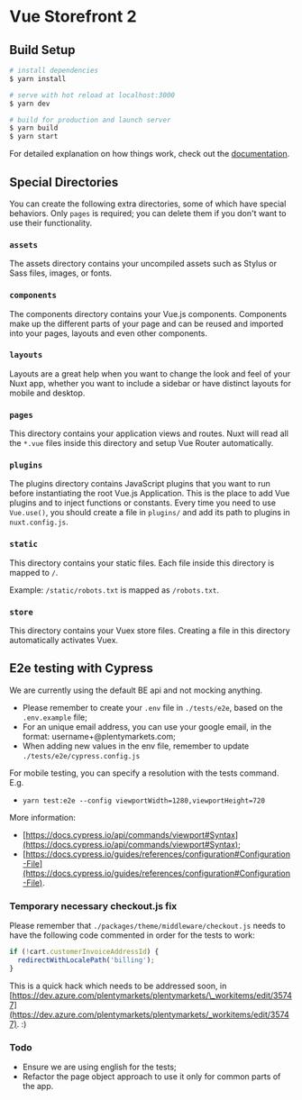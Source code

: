 # Vue Storefront 2

## Build Setup

```bash
# install dependencies
$ yarn install

# serve with hot reload at localhost:3000
$ yarn dev

# build for production and launch server
$ yarn build
$ yarn start
```

For detailed explanation on how things work, check out the [documentation](https://docs.vuestorefront.io/v2/).

## Special Directories

You can create the following extra directories, some of which have special behaviors. Only `pages` is required; you can delete them if you don't want to use their functionality.

### `assets`

The assets directory contains your uncompiled assets such as Stylus or Sass files, images, or fonts.

### `components`

The components directory contains your Vue.js components. Components make up the different parts of your page and can be reused and imported into your pages, layouts and even other components.

### `layouts`

Layouts are a great help when you want to change the look and feel of your Nuxt app, whether you want to include a sidebar or have distinct layouts for mobile and desktop.

### `pages`

This directory contains your application views and routes. Nuxt will read all the `*.vue` files inside this directory and setup Vue Router automatically.

### `plugins`

The plugins directory contains JavaScript plugins that you want to run before instantiating the root Vue.js Application. This is the place to add Vue plugins and to inject functions or constants. Every time you need to use `Vue.use()`, you should create a file in `plugins/` and add its path to plugins in `nuxt.config.js`.

### `static`

This directory contains your static files. Each file inside this directory is mapped to `/`.

Example: `/static/robots.txt` is mapped as `/robots.txt`.

### `store`

This directory contains your Vuex store files. Creating a file in this directory automatically activates Vuex.

## E2e testing with Cypress

We are currently using the default BE api and not mocking anything.

- Please remember to create your `.env` file in `./tests/e2e`, based on the `.env.example` file;
- For an unique email address, you can use your google email, in the format: username+<unique string>@plentymarkets.com;
- When adding new values in the env file, remember to update `./tests/e2e/cypress.config.js`

For mobile testing, you can specify a resolution with the tests command. E.g.

- `yarn test:e2e --config viewportWidth=1280,viewportHeight=720`

More information:

- [https://docs.cypress.io/api/commands/viewport#Syntax](https://docs.cypress.io/api/commands/viewport#Syntax);
- [https://docs.cypress.io/guides/references/configuration#Configuration-File](https://docs.cypress.io/guides/references/configuration#Configuration-File).

### Temporary necessary checkout.js fix

Please remember that `./packages/theme/middleware/checkout.js` needs to have the following code commented in order for the tests to work:

```javascript
if (!cart.customerInvoiceAddressId) {
  redirectWithLocalePath('billing');
}
```

This is a quick hack which needs to be addressed soon, in [https://dev.azure.com/plentymarkets/plentymarkets/\_workitems/edit/35747](https://dev.azure.com/plentymarkets/plentymarkets/_workitems/edit/35747). :)

### Todo

- Ensure we are using english for the tests;
- Refactor the page object approach to use it only for common parts of the app.
